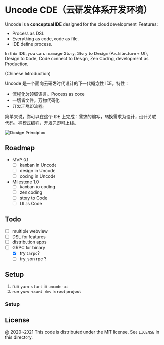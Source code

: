 # Uncode CDE（云研发体系开发环境）

Uncode is a **conceptual IDE** designed for the cloud development. Features:

 - Process as DSL
 - Everything as code, code as file.
 - IDE define process.

In this IDE, you can: manage Story, Story to Design (Architecture + UI), Design to Code, Code connect to Design, Zen Coding, development as Production.

(Chinese Introduction)

Uncode 是一个面向云研发时代设计的下一代概念性 IDE。特性：

 - 流程化为领域语言。Process as code
 - 一切皆文件。万物代码化
 - 开发环境即流程。

简单来说，你可以在这个 IDE 上完成：需求的编写，转换需求为设计，设计关联代码，禅模式编程，开发完即可上线。

![Design Principles](docs/design/design-principles.png)

## Roadmap

 - MVP 0.1
    - [ ] kanban in Uncode
    - [ ] design in Uncode
    - [ ] coding in Uncode
 - Milestone 1.0
    - [ ] kanban to coding
    - [ ] zen coding
    - [ ] story to Code
    - [ ] UI as Code

## Todo

 - [ ] multiple webview
 - [ ] DSL for features
 - [ ] distribution apps
 - [ ] GRPC for binary
    - [x] try `tarpc`?
    - [ ] try json rpc ?

## Setup

1. run `yarn start` in `uncode-ui`
2. run `yarn tauri dev` in root project

### Setup


License
---

@ 2020~2021 This code is distributed under the MIT license. See `LICENSE` in this directory.
